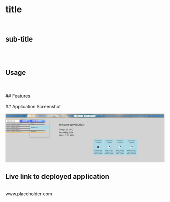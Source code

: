 # title
<br />

## sub-title
<br />

<br />

## Usage
<br />

<br />
## Features
<br />

<br />
## Application Screenshot

<p align="center">
  <img src=assets/images/Screenshot.png>
</p>

## Live link to deployed application
<br />
www.placeholder.com
